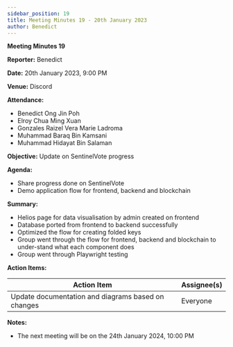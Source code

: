 ```yaml
---
sidebar_position: 19
title: Meeting Minutes 19 - 20th January 2023
author: Benedict
---
```


**Meeting Minutes 19**

**Reporter:** Benedict

**Date:** 20th January 2023, 9:00 PM

**Venue:** Discord

**Attendance:**

- Benedict Ong Jin Poh
- Elroy Chua Ming Xuan
- Gonzales Raizel Vera Marie Ladroma
- Muhammad Baraq Bin Kamsani
- Muhammad Hidayat Bin Salaman

**Objective:**
Update on SentinelVote progress

**Agenda:**

- Share progress done on SentinelVote
- Demo application flow for frontend, backend and blockchain

**Summary:**

- Helios page for data visualisation by admin created on frontend
- Database ported from frontend to backend successfully
- Optimized the flow for creating folded keys
- Group went through the flow for frontend, backend and blockchain to under-stand what each component does
- Group went through Playwright testing

**Action Items:**

| Action Item                                        | Assignee(s) |
| -------------------------------------------------- | ----------- |
| Update documentation and diagrams based on changes | Everyone    |

**Notes:**

- The next meeting will be on the 24th January 2024, 10:00 PM
